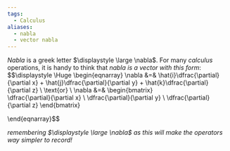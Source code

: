 ```yaml
---
tags:
  - Calculus
aliases:
  - nabla
  - vector nabla
---
```

*Nabla* is a greek letter $\displaystyle \large \nabla$. For many *calculus* operations, it is handy to think that *nabla is a vector with this form*:
$$\displaystyle \Huge \begin{eqnarray} 
\nabla &=& 
\hat{i}\dfrac{\partial}{\partial x} +
\hat{j}\dfrac{\partial}{\partial y} +
\hat{k}\dfrac{\partial}{\partial z}
\\
\text{or}
\\
\nabla &=& 
\begin{bmatrix}  
\dfrac{\partial}{\partial x} \\
\dfrac{\partial}{\partial y} \\
\dfrac{\partial}{\partial z}
\end{bmatrix}

\end{eqnarray}$$

*remembering $\displaystyle \large \nabla$ as this will make the operators way simpler to record!*